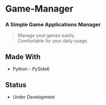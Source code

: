 # Game-Manager

### A Simple Game Applications Manager

> Manage yout games easily.  
> Comfortable for your daily usage.


Made With
---
  + Python - PySide6  

Status
---
  + Under Development
